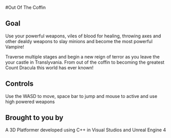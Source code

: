 #Out Of The Coffin

## Goal

Use your powerful weapons, viles of blood for healing, throwing axes and other dealdy weapons to slay minions and become the most powerful Vampire!

Traverse multiple stages and begin a new reign of terror as you leave the your castle in Translyvania. From out of the coffin to becoming the greatest Count Dracula this world has ever known!

## Controls

Use the WASD to move, space bar to jump and mouse to active and use high powered weapons 

## Brought to you by

A 3D Platformer developed using C++ in Visual Studios and Unreal Engine 4
